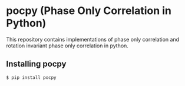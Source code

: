 # pocpy (Phase Only Correlation in Python)

This repository contains implementations of phase only correlation and rotation invariant phase only correlation in python.

## Installing pocpy

```console
$ pip install pocpy
```
